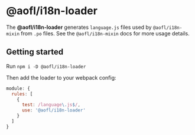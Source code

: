 # @aofl/i18n-loader

The **\@aofl/i18n-loader** generates `language.js` files used by `@aofl/i18n-mixin` from `.po` files. See the `@aofl/i18n-mixin` docs for more usage details.

## Getting started

Run `npm i -D @aofl/i18n-loader`

Then add the loader to your webpack config:

```js
module: {
  rules: [
    {
      test: /language\.js$/,
      use: '@aofl/i18n-loader'
    }
  ]
}
```

